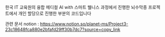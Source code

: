 한국 IT 교육원의 융합 메디컬 AI with 스마트 웰니스 과정에서 진행한
뇌수막종 프로젝트에서
개인 할당으로 진행한 부분의 코드입니다

관련 문서
notion : https://www.notion.so/planet-ms/Project3-23c18648fca880e2bfafd29ff30b7dc7?source=copy_link
